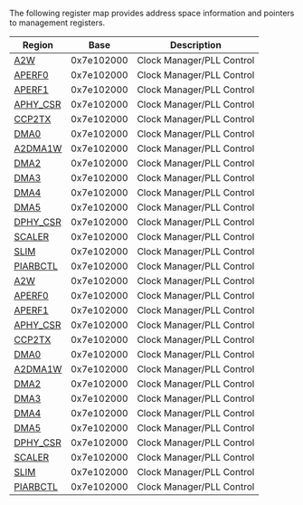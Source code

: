 
The following register map provides address space information and pointers to management registers.

|Region|Base|Description|
|-------|----|--------|
|[A2W](README.md)|0x7e102000|Clock Manager/PLL Control|
|[APERF0](APERF0.md)|0x7e102000|Clock Manager/PLL Control|
|[APERF1](APERF1.md)|0x7e102000|Clock Manager/PLL Control|
|[APHY_CSR](APHY_CSR.md)|0x7e102000|Clock Manager/PLL Control|
|[CCP2TX](CCP2TX.md)|0x7e102000|Clock Manager/PLL Control|
|[DMA0](DMA0.md)|0x7e102000|Clock Manager/PLL Control|
|[A2DMA1W](DMA1.md)|0x7e102000|Clock Manager/PLL Control|
|[DMA2](DMA2.md)|0x7e102000|Clock Manager/PLL Control|
|[DMA3](DMA3.md)|0x7e102000|Clock Manager/PLL Control|
|[DMA4](DMA4.md)|0x7e102000|Clock Manager/PLL Control|
|[DMA5](DMA5.md)|0x7e102000|Clock Manager/PLL Control|
|[DPHY_CSR](DPHY_CSR.md)|0x7e102000|Clock Manager/PLL Control|
|[SCALER](SCALER.md)|0x7e102000|Clock Manager/PLL Control|
|[SLIM](SLIM.md)|0x7e102000|Clock Manager/PLL Control|
|[PIARBCTL](PIARBCTL.md)|0x7e102000|Clock Manager/PLL Control|
|[A2W](README.md)|0x7e102000|Clock Manager/PLL Control|
|[APERF0](APERF0.md)|0x7e102000|Clock Manager/PLL Control|
|[APERF1](APERF1.md)|0x7e102000|Clock Manager/PLL Control|
|[APHY_CSR](APHY_CSR.md)|0x7e102000|Clock Manager/PLL Control|
|[CCP2TX](CCP2TX.md)|0x7e102000|Clock Manager/PLL Control|
|[DMA0](DMA0.md)|0x7e102000|Clock Manager/PLL Control|
|[A2DMA1W](DMA1.md)|0x7e102000|Clock Manager/PLL Control|
|[DMA2](DMA2.md)|0x7e102000|Clock Manager/PLL Control|
|[DMA3](DMA3.md)|0x7e102000|Clock Manager/PLL Control|
|[DMA4](DMA4.md)|0x7e102000|Clock Manager/PLL Control|
|[DMA5](DMA5.md)|0x7e102000|Clock Manager/PLL Control|
|[DPHY_CSR](DPHY_CSR.md)|0x7e102000|Clock Manager/PLL Control|
|[SCALER](SCALER.md)|0x7e102000|Clock Manager/PLL Control|
|[SLIM](SLIM.md)|0x7e102000|Clock Manager/PLL Control|
|[PIARBCTL](PIARBCTL.md)|0x7e102000|Clock Manager/PLL Control|























